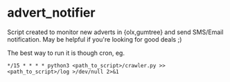 # advert_notifier

Script created to monitor new adverts in {olx,gumtree} and send SMS/Email notification. May be helpful if you're looking for good deals ;)

The best way to run it is though cron, eg.

`*/15 * * * * python3 <path_to_script>/crawler.py >> <path_to_script>/log >/dev/null 2>&1`

